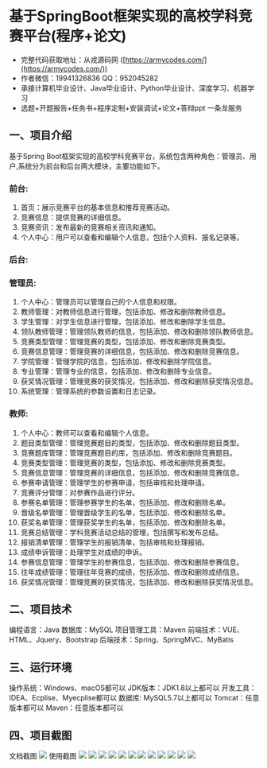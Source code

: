 基于SpringBoot框架实现的高校学科竞赛平台(程序+论文)
=
- 完整代码获取地址：从戎源码网 ([https://armycodes.com/](https://armycodes.com/))
- 作者微信：19941326836  QQ：952045282 
- 承接计算机毕业设计、Java毕业设计、Python毕业设计、深度学习、机器学习
- 选题+开题报告+任务书+程序定制+安装调试+论文+答辩ppt 一条龙服务

一、项目介绍
---
基于Spring Boot框架实现的高校学科竞赛平台，系统包含两种角色：管理员、用户,系统分为前台和后台两大模块，主要功能如下。
### 前台:
1. 首页：展示竞赛平台的基本信息和推荐竞赛活动。
2. 竞赛信息：提供竞赛的详细信息。
3. 竞赛资讯：发布最新的竞赛相关资讯和通知。
4. 个人中心：用户可以查看和编辑个人信息，包括个人资料、报名记录等。
   
### 后台:
### 管理员:
1. 个人中心：管理员可以管理自己的个人信息和权限。
2. 教师管理：对教师信息进行管理，包括添加、修改和删除教师信息。
3. 学生管理：对学生信息进行管理，包括添加、修改和删除学生信息。
4. 领队教师管理：管理领队教师的信息，包括添加、修改和删除领队教师信息。
5. 竞赛类型管理：管理竞赛的类型，包括添加、修改和删除竞赛类型。
6. 竞赛信息管理：管理竞赛的详细信息，包括添加、修改和删除竞赛信息。
7. 学院管理：管理学院的信息，包括添加、修改和删除学院信息。
8. 专业管理：管理专业的信息，包括添加、修改和删除专业信息。
9. 获奖情况管理：管理竞赛的获奖情况，包括添加、修改和删除获奖情况信息。
10. 系统管理：管理系统的参数设置和日志记录。
  
### 教师:
1. 个人中心：教师可以查看和编辑个人信息。
2. 题目类型管理：管理竞赛题目的类型，包括添加、修改和删除题目类型。
3. 竞赛题库管理：管理竞赛题目的库，包括添加、修改和删除竞赛题目。
4. 竞赛类型管理：管理竞赛的类型，包括添加、修改和删除竞赛类型。
5. 竞赛信息管理：管理竞赛的详细信息，包括添加、修改和删除竞赛信息。
6. 参赛申请管理：管理学生的参赛申请，包括审核和处理申请。
7. 竞赛评分管理：对参赛作品进行评分。
8. 参赛名单管理：管理参赛学生的名单，包括添加、修改和删除名单。
9. 晋级名单管理：管理晋级学生的名单，包括添加、修改和删除名单。
10. 获奖名单管理：管理获奖学生的名单，包括添加、修改和删除名单。
11. 竞赛总结管理：学科竞赛活动总结的管理，包括撰写和发布总结。
12. 报销清单管理：管理学生的报销清单，包括审核和处理报销。
13. 成绩申诉管理：处理学生对成绩的申诉。
14. 参赛信息管理：管理学生的参赛信息，包括添加、修改和删除参赛信息。
15. 往年成绩管理：管理往年竞赛的成绩，包括添加、修改和删除成绩信息。
16. 获奖情况管理：管理竞赛的获奖情况，包括添加、修改和删除获奖情况信息。



二、项目技术
---
编程语言：Java
数据库：MySQL
项目管理工具：Maven
前端技术：VUE、HTML、Jquery、Bootstrap
后端技术：Spring、SpringMVC、MyBatis

三、运行环境
---
操作系统：Windows、macOS都可以
JDK版本：JDK1.8以上都可以
开发工具：IDEA、Ecplise、Myecplise都可以
数据库: MySQL5.7以上都可以
Tomcat：任意版本都可以
Maven：任意版本都可以

四、项目截图
---
文档截图
![](limage/1.png)
使用截图
![](image/1.png)
![](image/2.png)
![](image/3.png)
![](image/4.png)
![](image/5.png)
![](image/6.png)
![](image/7.png)
![](image/8.png)
![](image/9.png)
![](image/10.png)
![](image/11.png)
![](image/12.png)
